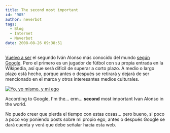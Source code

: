 ```yaml
---
title: The second most important
id: '905'
author: neverbot
tags:
  - Blog
  - Internet
  - Neverbot
date: 2008-08-26 09:38:51
---
```


[Vuelvo a ser](https://www.neverbot.com/posicionamiento-google-desde-la-perspectiva-de-un-inutil/) el segundo Iván Alonso más conocido del mundo [según Google](http://www.google.com/search?q=ivan+alonso). Pero el primero es un jugador de fútbol con su propia entrada en la Wikipedia, así que será difícil de superar a corto plazo. A medio o largo plazo está hecho, porque antes o después se retirará y dejará de ser mencionado en el marca y otros interesantes medios culturales.

[![Yo, yo mismo, y mi ego](./ivan_alonso.png "Yo, yo mismo, y mi ego")](http://www.google.com/search?q=ivan+alonso)

According to Google, I'm the... erm... **second** most important Ivan Alonso in the world.

No puedo creer que pierda el tiempo con estas cosas... pero bueno, si poco a poco voy poniendo posts sobre mi propio ego, antes o después Google se dará cuenta y verá que debe señalar hacia esta web.